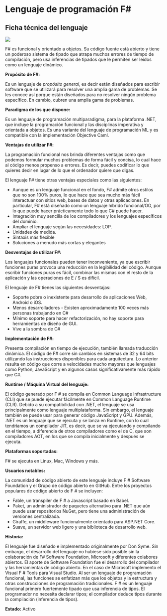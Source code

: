 # Lenguaje de programación F#


## Ficha técnica del lenguaje

![](https://i.imgur.com/GO7L38V.jpg)


F# es funcional y orientado a objetos. Su código fuente está abierto y tiene un poderoso sistema de tipado que atrapa muchos errores de tiempo de compilación, pero usa inferencias de tipados que le permiten ser leídos como un lenguaje dinámico.




**Propósito de F#:**

Es un lenguaje de *propósito general*, es decir están diseñados para escribir software que se utilizará para resolver una amplia gama de problemas. Se les conoce así porque están diseñados para no resolver ningún problema específico. En cambio, cubren una amplia gama de problemas.

**Paradigma de los que dispone:**

Es un lenguaje de programación multiparadigma, para la plataforma .NET, que incluye la programación funcional y las disciplinas imperativa y orientada a objetos. Es una variante del lenguaje de programación ML y es compatible con la implementación Objective Caml.

**Ventajas de utilizar F#:**

La programación funcional nos brinda diferentes ventajas como que podemos formular muchos problemas de forma fácil y concisa, lo cual hace al código menos propenso a errores. Es decir, puedes codificar lo que quieres decir en lugar de lo que el ordenador quiere que digas. 

El lenguaje F# tiene otras ventajas especiales como las siguientes:
-	Aunque es un lenguaje funcional en el fondo, F# admite otros estilos que no son 100% puros, lo que hace que sea mucho más fácil interactuar con sitios web, bases de datos y otras aplicaciones. En particular, F# está diseñado como un lenguaje híbrido funcional/OO, por lo que puede hacer prácticamente todo lo que C# puede hacer.
-	Integración muy sencilla de los compiladores y los lenguajes específicos del dominio.
-	Ampliar el lenguaje según las necesidades: LOP.
-	 Unidades de medida.
-	Sintaxis más flexible
-	Soluciones a menudo más cortas y elegantes


**Desventajas de utilizar F#:**

Los lenguajes funcionales pueden tener inconveniente, ya que escribir funciones puras provoca una reducción en la legibilidad del código. Aunque escribir funciones puras es fácil, combinar las mismas con el resto de la aplicación y las operaciones de E / S es difícil. 

El lenguaje de F# tienes las siguientes desventajas:
-	Soporte pobre o inexistente para desarrollo de aplicaciones Web, Android o iOS.
-	Menos desarrolladores - Existen aproximadamente 100 veces más personas trabajando en C#
-	Mínimo soporte para hacer refactorización, no hay soporte para herramientas de diseño de GUI.
-	Vive a la sombra de C#


**Implementación de F#:**

Presenta compilación en tiempo de ejecución, también llamada traducción dinámica. El código de F# corre sin cambios en sistemas de 32 y 64 bits utilizando las instrucciones disponibles para cada arquitectura. Lo anterior resulta en código que corre a velocidades mucho mayores que lenguajes como Python, JavaScript y en algunos casos significativamente más rápido que C#.

**Runtime / Máquina Virtual del lenguaje:**

El código generado por F # se compila en Common Language Infrastructure (CLI) que se puede ejecutar fácilmente en Common Language Runtime (CLR). Debido a su compatibilidad con .NET, el lenguaje se usa principalmente como lenguaje multiplataforma. Sin embargo, el lenguaje también se puede usar para generar código JavaScript y GPU. Además, .NET es un lenguaje que se ejecuta y se lanza en Runtime, con lo cual tendríamos un compilador JIT, es decir, que se va ejecutando y compilando en el tiempo, a diferencia de otros compiladores como el de C, que son compiladores AOT, en los que se compila inicialmente y después se ejecuta.

**Plataformas soportadas:**

F# se ejecuta en Linux, Mac, Windows y más.


**Usuarios notables:**

La comunidad de código abierto de este lenguaje incluye F # Software Foundation y el Grupo de código abierto en GitHub. Entre los proyectos populares de código abierto de F # se incluyen:
-	Fable, un transpiler de F # a Javascript basado en Babel.
-	Paket, un administrador de paquetes alternativo para .NET que aún puede usar repositorios NuGet, pero tiene una administración de versiones centralizada.
-	Giraffe, un middleware funcionalmente orientado para ASP.NET Core.
-	 Suave, un servidor web ligero y una biblioteca de desarrollo web.

**Historia:**

El lenguaje fue diseñado e implementado originalmente por Don Syme. Sin embargo, el desarrollo del lenguaje no hubiese sido posible sin la colaboración de F# Software Foundation, Microsoft y diferentes colabores abiertos. El aporte de Software Foundation fue el desarrollo del compilador y las herramientas de código abierto. En el caso de Microsoft implemento el Visual F # Tools para Visual Studio. Al ser un lenguaje de programación funcional, las funciones se enfatizan más que los objetos y la estructura y otras construcciones de programación tradicionales. F # es un lenguaje funcional primero fuertemente tipado que usa inferencia de tipos. El programador no necesita declarar tipos; el compilador deduce tipos durante la compilación (inferencia de tipos).

**Estado:** Activo

